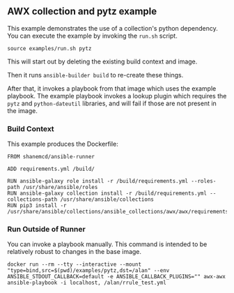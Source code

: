 ## AWX collection and pytz example

This example demonstrates the use of a collection's python dependency.
You can execute the example by invoking the `run.sh` script.

```
source examples/run.sh pytz
```

This will start out by deleting the existing build context and image.

Then it runs `ansible-builder build` to re-create these things.

After that, it invokes a playbook from that image which uses the
example playbook.
The example playbook invokes a lookup plugin which requires the
`pytz` and `python-dateutil` libraries, and will fail if those
are not present in the image.

### Build Context

This example produces the Dockerfile:

```
FROM shanemcd/ansible-runner

ADD requirements.yml /build/

RUN ansible-galaxy role install -r /build/requirements.yml --roles-path /usr/share/ansible/roles
RUN ansible-galaxy collection install -r /build/requirements.yml --collections-path /usr/share/ansible/collections
RUN pip3 install -r /usr/share/ansible/collections/ansible_collections/awx/awx/requirements.txt
```


### Run Outside of Runner

You can invoke a playbook manually.
This command is intended to be relatively robust to changes in the base image.

```
docker run --rm --tty --interactive --mount "type=bind,src=$(pwd)/examples/pytz,dst=/alan" --env ANSIBLE_STDOUT_CALLBACK=default -e ANSIBLE_CALLBACK_PLUGINS="" awx-awx ansible-playbook -i localhost, /alan/rrule_test.yml
```

